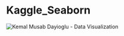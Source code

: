 # Kaggle_Seaborn
![Kemal Musab Dayioglu - Data Visualization](https://github.com/kemda2/Kaggle-Courses/assets/19648132/6b6819ee-0454-4292-8706-aecdcbe07c55)

